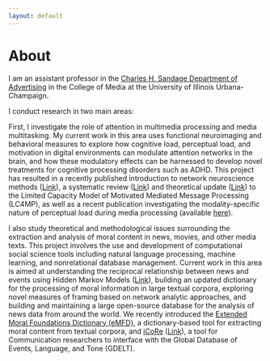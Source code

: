 ```yaml
---
layout: default
---
```


<!-- Section -->


# About

I am an assistant professor in the [Charles H. Sandage Department of Advertising](https://media.illinois.edu/advertising) in the College of Media at the University of Illinois Urbana-Champaign.

I conduct research in two main areas:

First, I investigate the role of attention in multimedia processing and media multitasking. My current work in this area uses functional neuroimaging and behavioral measures to explore how cognitive load, perceptual load, and motivation in digital environments can modulate attention networks in the brain, and how these modulatory effects can be harnessed to develop novel treatments for cognitive processing disorders such as ADHD. This project has resulted in a recently published introduction to network neuroscience methods ([Link](https://www.tandfonline.com/doi/full/10.1080/19312458.2020.1860206)), a systematic review ([Link](https://www.tandfonline.com/doi/full/10.1080/23808985.2018.1534552)) and theoretical update ([Link](https://www.tandfonline.com/doi/full/10.1080/23808985.2018.1534551)) to the Limited Capacity Model of Motivated Mediated Message Processing (LC4MP), as well as a recent publication investigating the modality-specific nature of perceptual load during media processing (available [here](https://www.cogitatiopress.com/mediaandcommunication/article/view/2388)).

I also study theoretical and methodological issues surrounding the extraction and analysis of moral content in news, movies, and other media texts. This project involves the use and development of computational social science tools including natural language processing, machine learning, and nonrelational database management. Current work in this area is aimed at understanding the reciprocal relationship between news and events using Hidden Markov Models ([Link](https://academic.oup.com/joc/article-abstract/70/3/335/5855533?redirectedFrom=fulltext)), building an updated dictionary for the processing of moral information in large textual corpora, exploring novel measures of framing based on network analytic approaches, and building and maintaining a large open-source database for the analysis of news data from around the world. We recently introduced the [Extended Moral Foundations Dictionary (eMFD)](https://link.springer.com/article/10.3758/s13428-020-01433-0), a dictionary-based tool for extracting moral content from textual corpora, and [iCoRe](http://icore.mnl.ucsb.edu:5000/icore/) ([Link](https://www.ingentaconnect.com/contentone/aup/ccr/2019/00000001/00000001/art00002)), a tool for Communication researchers to interface with the Global Database of Events, Language, and Tone (GDELT).


<!-- Section -->